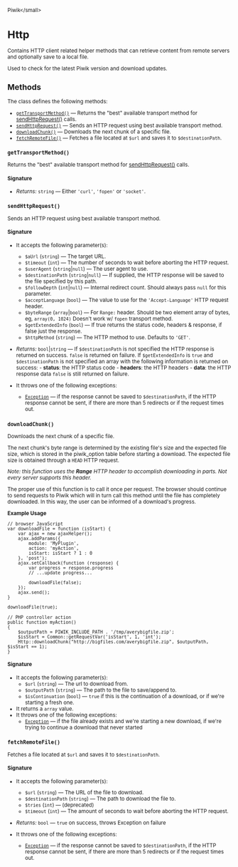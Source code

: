 <small>Piwik\</small>

Http
====

Contains HTTP client related helper methods that can retrieve content from remote servers and optionally save to a local file.

Used to check for the latest Piwik version and download updates.

Methods
-------

The class defines the following methods:

- [`getTransportMethod()`](#gettransportmethod) &mdash; Returns the "best" available transport method for [sendHttpRequest()](/api-reference/Piwik/Http#sendhttprequest) calls.
- [`sendHttpRequest()`](#sendhttprequest) &mdash; Sends an HTTP request using best available transport method.
- [`downloadChunk()`](#downloadchunk) &mdash; Downloads the next chunk of a specific file.
- [`fetchRemoteFile()`](#fetchremotefile) &mdash; Fetches a file located at `$url` and saves it to `$destinationPath`.

<a name="gettransportmethod" id="gettransportmethod"></a>
<a name="getTransportMethod" id="getTransportMethod"></a>
### `getTransportMethod()`

Returns the "best" available transport method for [sendHttpRequest()](/api-reference/Piwik/Http#sendhttprequest) calls.

#### Signature


- *Returns:*  `string` &mdash;
    Either `'curl'`, `'fopen'` or `'socket'`.

<a name="sendhttprequest" id="sendhttprequest"></a>
<a name="sendHttpRequest" id="sendHttpRequest"></a>
### `sendHttpRequest()`

Sends an HTTP request using best available transport method.

#### Signature

-  It accepts the following parameter(s):
    - `$aUrl` (`string`) &mdash;
       The target URL.
    - `$timeout` (`int`) &mdash;
       The number of seconds to wait before aborting the HTTP request.
    - `$userAgent` (`string`|`null`) &mdash;
       The user agent to use.
    - `$destinationPath` (`string`|`null`) &mdash;
       If supplied, the HTTP response will be saved to the file specified by this path.
    - `$followDepth` (`int`|`null`) &mdash;
       Internal redirect count. Should always pass `null` for this parameter.
    - `$acceptLanguage` (`bool`) &mdash;
       The value to use for the `'Accept-Language'` HTTP request header.
    - `$byteRange` (`array`|`bool`) &mdash;
       For `Range:` header. Should be two element array of bytes, eg, `array(0, 1024)` Doesn't work w/ `fopen` transport method.
    - `$getExtendedInfo` (`bool`) &mdash;
       If true returns the status code, headers & response, if false just the response.
    - `$httpMethod` (`string`) &mdash;
       The HTTP method to use. Defaults to `'GET'`.

- *Returns:*  `bool`|`string` &mdash;
    If `$destinationPath` is not specified the HTTP response is returned on success. `false` is returned on failure. If `$getExtendedInfo` is `true` and `$destinationPath` is not specified an array with the following information is returned on success: - **status**: the HTTP status code - **headers**: the HTTP headers - **data**: the HTTP response data `false` is still returned on failure.
- It throws one of the following exceptions:
    - [`Exception`](http://php.net/class.Exception) &mdash; if the response cannot be saved to `$destinationPath`, if the HTTP response cannot be sent, if there are more than 5 redirects or if the request times out.

<a name="downloadchunk" id="downloadchunk"></a>
<a name="downloadChunk" id="downloadChunk"></a>
### `downloadChunk()`

Downloads the next chunk of a specific file.

The next chunk's byte range
is determined by the existing file's size and the expected file size, which
is stored in the piwik_option table before starting a download. The expected
file size is obtained through a `HEAD` HTTP request.

_Note: this function uses the **Range** HTTP header to accomplish downloading in
parts. Not every server supports this header._

The proper use of this function is to call it once per request. The browser
should continue to send requests to Piwik which will in turn call this method
until the file has completely downloaded. In this way, the user can be informed
of a download's progress.

**Example Usage**

```
// browser JavaScript
var downloadFile = function (isStart) {
    var ajax = new ajaxHelper();
    ajax.addParams({
        module: 'MyPlugin',
        action: 'myAction',
        isStart: isStart ? 1 : 0
    }, 'post');
    ajax.setCallback(function (response) {
        var progress = response.progress
        // ...update progress...

        downloadFile(false);
    });
    ajax.send();
}

downloadFile(true);
```

```
// PHP controller action
public function myAction()
{
    $outputPath = PIWIK_INCLUDE_PATH . '/tmp/averybigfile.zip';
    $isStart = Common::getRequestVar('isStart', 1, 'int');
    Http::downloadChunk("http://bigfiles.com/averybigfile.zip", $outputPath, $isStart == 1);
}
```

#### Signature

-  It accepts the following parameter(s):
    - `$url` (`string`) &mdash;
       The url to download from.
    - `$outputPath` (`string`) &mdash;
       The path to the file to save/append to.
    - `$isContinuation` (`bool`) &mdash;
       `true` if this is the continuation of a download, or if we're starting a fresh one.
- It returns a `array` value.
- It throws one of the following exceptions:
    - [`Exception`](http://php.net/class.Exception) &mdash; if the file already exists and we&#039;re starting a new download, if we&#039;re trying to continue a download that never started

<a name="fetchremotefile" id="fetchremotefile"></a>
<a name="fetchRemoteFile" id="fetchRemoteFile"></a>
### `fetchRemoteFile()`

Fetches a file located at `$url` and saves it to `$destinationPath`.

#### Signature

-  It accepts the following parameter(s):
    - `$url` (`string`) &mdash;
       The URL of the file to download.
    - `$destinationPath` (`string`) &mdash;
       The path to download the file to.
    - `$tries` (`int`) &mdash;
       (deprecated)
    - `$timeout` (`int`) &mdash;
       The amount of seconds to wait before aborting the HTTP request.

- *Returns:*  `bool` &mdash;
    `true` on success, throws Exception on failure
- It throws one of the following exceptions:
    - [`Exception`](http://php.net/class.Exception) &mdash; if the response cannot be saved to `$destinationPath`, if the HTTP response cannot be sent, if there are more than 5 redirects or if the request times out.

